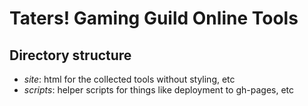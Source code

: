# Taters! Gaming Guild Online Tools

## Directory structure

- *site*: html for the collected tools without styling, etc
- *scripts*: helper scripts for things like deployment to gh-pages, etc

